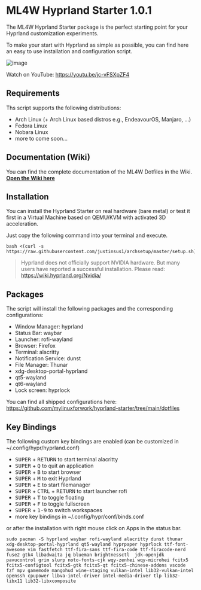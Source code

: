 # ML4W Hyprland Starter 1.0.1

The ML4W Hyprland Starter package is the perfect starting point for your Hyprland customization experiments.

To make your start with Hyprland as simple as possible, you can find here an easy to use installation and configuration script.

![image](https://github.com/mylinuxforwork/hyprland-starter/assets/145253254/0e6b3bcd-7b60-4d11-a7c4-7fc3ad708adf)

Watch on YouTube: https://youtu.be/jc-vFSXpZF4

## Requirements

Ths script supports the following distributions:
* Arch Linux (+ Arch Linux based distros e.g., EndeavourOS, Manjaro, ...)
* Fedora Linux
* Nobara Linux
* more to come soon...

## Documentation (Wiki)

You can find the complete documentation of the ML4W Dotfiles in the Wiki. <b>[Open the Wiki here](https://github.com/mylinuxforwork/hyprland-starter/wiki)</b>

## Installation

You can install the Hyprland Starter on real hardware (bare metal) or test it first in a Virtual Machine based on QEMU/KVM with activated 3D acceleration.

Just copy the following command into your terminal and execute.

```
bash <(curl -s https://raw.githubusercontent.com/justinsus1/archsetup/master/setup.sh)
```

> Hyprland does not officially support NVIDIA hardware. But many users have reported a successful installation. Please read: https://wiki.hyprland.org/Nvidia/

## Packages

The script will install the following packages and the corresponding configurations:

- Window Manager: hyprland 
- Status Bar: waybar 
- Launcher: rofi-wayland 
- Browser: Firefox
- Terminal: alacritty 
- Notification Service: dunst 
- File Manager: Thunar
- xdg-desktop-portal-hyprland 
- qt5-wayland 
- qt6-wayland 
- Lock screen: hyprlock

You can find all shipped configurations here: https://github.com/mylinuxforwork/hyprland-starter/tree/main/dotfiles

## Key Bindings

The following custom key bindings are enabled (can be customized in ~/.config/hypr/hyprland.conf)

- <kbd>SUPER</kbd> + <kbd>RETURN</kbd> to start terminal alacritty
- <kbd>SUPER</kbd> + <kbd>Q</kbd> to quit an application
- <kbd>SUPER</kbd> + <kbd>B</kbd> to start browser
- <kbd>SUPER</kbd> + <kbd>M</kbd> to exit Hyprland
- <kbd>SUPER</kbd> + <kbd>E</kbd> to start filemanager
- <kbd>SUPER</kbd></kbd> + <kbd>CTRL</kbd> + <kbd>RETURN</kbd> to start launcher rofi
- <kbd>SUPER</kbd> + <kbd>T</kbd> to toggle floating
- <kbd>SUPER</kbd> + <kbd>F</kbd> to toggle fullscreen
- <kbd>SUPER</kbd> + <kbd>1-9</kbd> to switch workspaces
- more key bindings in ~/.config/hypr/conf/binds.conf

or after the installation with right mouse click on Apps in the status bar.

```
sudo pacman -S hyprland waybar rofi-wayland alacritty dunst thunar xdg-desktop-portal-hyprland qt5-wayland hyprpaper hyprlock ttf-font-awesome vim fastfetch ttf-fira-sans ttf-fira-code ttf-firacode-nerd fuse2 gtk4 libadwaita jq blueman brightnessctl  jdk-openjdk pavucontrol grim slurp noto-fonts-cjk wqy-zenhei wqy-microhei fcitx5 fcitx5-configtool fcitx5-gtk fcitx5-qt fcitx5-chinese-addons vscode fzf mpv gamemode mangohud wine-staging vulkan-intel lib32-vulkan-intel openssh cpupower libva-intel-driver intel-media-driver tlp lib32-libx11 lib32-libxcomposite
```


